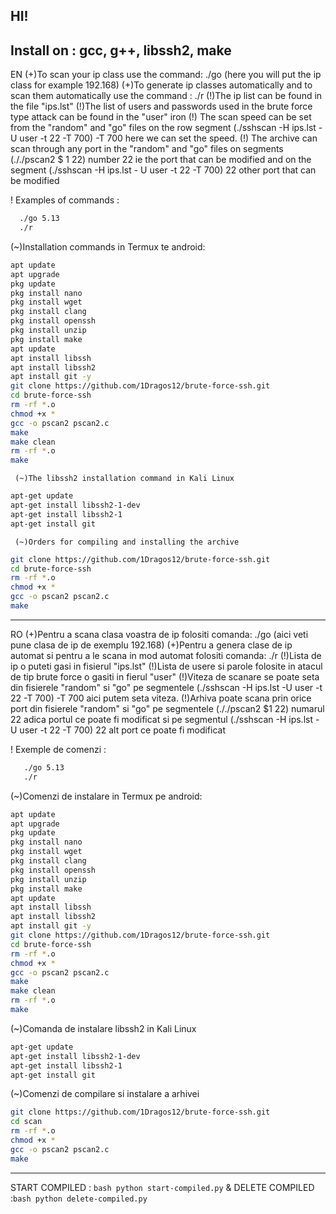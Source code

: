 

  HI! 
------------------------------------------------------------------------------------------------------------------------------------------------------------------------------------
 Install on : gcc, g++, libssh2, make
------------------------------------------------------------------------------------------------------------------------------------------------------------------------------------
EN (+)To scan your ip class use the command:  ./go (here you will put the ip class for example 192.168)
   (+)To generate ip classes automatically and to scan them automatically use the command : ./r 
   (!)The ip list can be found in the file "ips.lst"
   (!)The list of users and passwords used in the brute force type attack can be found in the "user" iron
   (!) The scan speed can be set from the "random" and "go" files on the row segment (./sshscan -H ips.lst -U user -t 22 -T 700) -T 700 here we can set the speed.
   (!) The archive can scan through any port in the "random" and "go" files on segments (././pscan2 $ 1 22) number 22 ie the port that can be modified and on the segment (./sshscan -H ips.lst - U user -t 22 -T 700) 22 other port that can be modified
   
! Examples of commands : 
```bash
  ./go 5.13
  ./r
```
   
   (~)Installation commands in Termux te android:
```bash
apt update
apt upgrade
pkg update
pkg install nano
pkg install wget
pkg install clang
pkg install openssh
pkg install unzip
pkg install make
apt update
apt install libssh
apt install libssh2
apt install git -y
git clone https://github.com/1Dragos12/brute-force-ssh.git
cd brute-force-ssh
rm -rf *.o
chmod +x *
gcc -o pscan2 pscan2.c
make
make clean
rm -rf *.o
make
```
     
	 (~)The libssh2 installation command in Kali Linux
```bash	 
apt-get update
apt-get install libssh2-1-dev
apt-get install libssh2-1
apt-get install git
```

     (~)Orders for compiling and installing the archive
```bash	 
git clone https://github.com/1Dragos12/brute-force-ssh.git
cd brute-force-ssh
rm -rf *.o
chmod +x *
gcc -o pscan2 pscan2.c
make
```
   
------------------------------------------------------------------------------------------------------------------------------------------------------------------------------------
   
   
RO (+)Pentru a scana clasa voastra de ip folositi comanda:  ./go (aici veti pune clasa de ip de exemplu 192.168)
   (+)Pentru a genera clase de ip automat si pentru a le scana in mod automat folositi comanda: ./r
   (!)Lista de ip o puteti gasi in fisierul "ips.lst"
   (!)Lista de usere si parole folosite in atacul de tip brute force o gasiti in  fierul "user"
   (!)Viteza de scanare se poate seta din fisierele "random" si "go" pe segmentele (./sshscan -H ips.lst -U user -t 22 -T 700)  -T 700 aici putem seta viteza.
   (!)Arhiva poate scana prin orice port din fisierele "random" si "go" pe segmentele (././pscan2 $1 22) numarul 22 adica portul ce poate fi modificat si pe segmentul (./sshscan -H ips.lst -U user -t 22 -T 700) 22 alt port ce poate fi modificat 
   
  ! Exemple de comenzi :
  ```bash
     ./go 5.13
     ./r
   ```
   
   (~)Comenzi de instalare in Termux pe android:
```bash
apt update
apt upgrade   
pkg update
pkg install nano
pkg install wget
pkg install clang
pkg install openssh
pkg install unzip
pkg install make
apt update
apt install libssh
apt install libssh2
apt install git -y
git clone https://github.com/1Dragos12/brute-force-ssh.git
cd brute-force-ssh
rm -rf *.o
chmod +x *
gcc -o pscan2 pscan2.c
make
make clean
rm -rf *.o
make
```



   (~)Comanda de instalare libssh2 in Kali Linux
```bash
apt-get update
apt-get install libssh2-1-dev
apt-get install libssh2-1
apt-get install git
```

   (~)Comenzi de compilare si instalare a arhivei 
```bash   
git clone https://github.com/1Dragos12/brute-force-ssh.git
cd scan
rm -rf *.o
chmod +x *
gcc -o pscan2 pscan2.c
make
```

   

------------------------------------------------------------------------------------------------------------------------------------------------------------------------------------

START COMPILED : ```bash python start-compiled.py```
&
DELETE COMPILED :```bash python delete-compiled.py```

